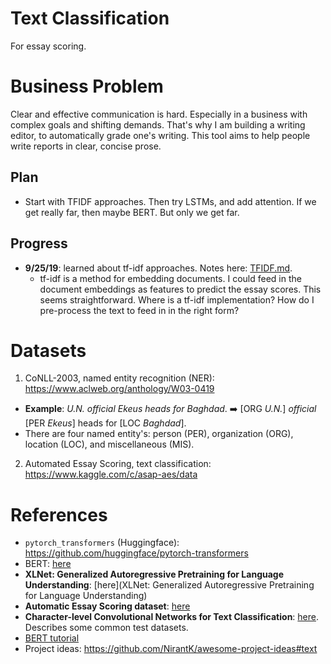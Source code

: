 # Text Classification
For essay scoring.

# Business Problem
Clear and effective communication is hard. Especially in a business with complex goals and shifting demands. That's why I am building a writing editor, to automatically grade one's writing. This tool aims to help people write reports in clear, concise prose.

## Plan
* Start with TFIDF approaches. Then try LSTMs, and add attention. If we get really far, then maybe BERT. But only we get far.

## Progress
* __9/25/19__: learned about tf-idf approaches. Notes here: [TFIDF.md](notes/TFIDF.md).
  * tf-idf is a method for embedding documents. I could feed in the document embeddings as features to predict the essay scores. This seems straightforward. Where is a tf-idf implementation? How do I pre-process the text to feed in in the right form?

# Datasets
1. CoNLL-2003, named entity recognition (NER): https://www.aclweb.org/anthology/W03-0419
  * __Example__: _U.N. official Ekeus heads for Baghdad_. :arrow_right: [ORG _U.N._] _official_ [PER _Ekeus_] heads for [LOC _Baghdad_].
  * There are four named entity's: person (PER), organization (ORG), location (LOC), and miscellaneous (MIS).
2. Automated Essay Scoring, text classification: https://www.kaggle.com/c/asap-aes/data


# References
* `pytorch_transformers` (Huggingface): https://github.com/huggingface/pytorch-transformers
* BERT: [here](https://arxiv.org/pdf/1810.04805v2.pdf)
* __XLNet: Generalized Autoregressive Pretraining for Language Understanding__: [here](XLNet: Generalized Autoregressive Pretraining for Language Understanding)
* __Automatic Essay Scoring dataset__: [here](https://github.com/nusnlp/nea)
* __Character-level Convolutional Networks for Text Classification__: [here](https://papers.nips.cc/paper/5782-character-level-convolutional-networks-for-text-classification.pdf). Describes some common test datasets.
* [BERT tutorial](https://mccormickml.com/2019/05/14/BERT-word-embeddings-tutorial/)
* Project ideas: https://github.com/NirantK/awesome-project-ideas#text
